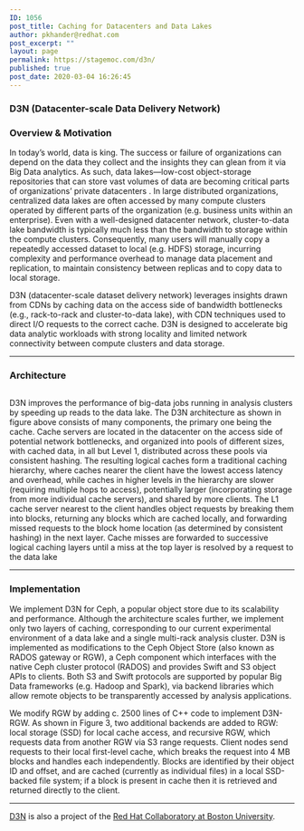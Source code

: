 ```yaml
---
ID: 1056
post_title: Caching for Datacenters and Data Lakes
author: pkhander@redhat.com
post_excerpt: ""
layout: page
permalink: https://stagemoc.com/d3n/
published: true
post_date: 2020-03-04 16:26:45
---
```

<!-- wp:group -->
<div class="wp-block-group"><div class="wp-block-group__inner-container"><!-- wp:heading {"align":"center","level":3,"textColor":"very-dark-gray"} -->
<h3 class="has-very-dark-gray-color has-text-color has-text-align-center">D3N (Datacenter-scale Data Delivery Network)</h3>
<!-- /wp:heading --></div></div>
<!-- /wp:group -->

<!-- wp:group -->
<div class="wp-block-group"><div class="wp-block-group__inner-container"><!-- wp:heading {"level":3} -->
<h3><strong>Overview &amp; Motivation</strong></h3>
<!-- /wp:heading -->

<!-- wp:paragraph {"fontSize":"medium","className":"line-height: 1.5em;"} -->
<p class="has-medium-font-size line-height: 1.5em;">In today’s world, data is king. The success or failure of organizations can depend on the data they collect and the insights they can glean from it via Big Data analytics. As such, data lakes—low-cost object-storage repositories that can store vast volumes of data are becoming critical parts of organizations’ private datacenters . In large distributed organizations, centralized data lakes are often accessed by many compute clusters operated by different parts of the organization (e.g. business units within an enterprise). Even with a well-designed datacenter network, cluster-to-data lake bandwidth is typically much less than the bandwidth to storage within the compute clusters. Consequently, many users will manually copy a repeatedly accessed dataset to local (e.g. HDFS) storage, incurring complexity and performance overhead to manage data placement and replication, to maintain consistency between replicas and to copy data to local storage.</p>
<!-- /wp:paragraph -->

<!-- wp:paragraph {"fontSize":"medium","className":"line-height: 1.5em;"} -->
<p class="has-medium-font-size line-height: 1.5em;">D3N (datacenter-scale dataset delivery network) leverages insights drawn from CDNs by caching data on the access side of bandwidth bottlenecks (e.g., rack-to-rack and cluster-to-data lake), with CDN techniques used to direct I/O requests to the correct cache. D3N is designed to accelerate big data analytic workloads with strong locality and limited network connectivity between compute clusters and data storage.</p>
<!-- /wp:paragraph -->

<!-- wp:separator -->
<hr class="wp-block-separator"/>
<!-- /wp:separator -->

<!-- wp:heading {"level":3} -->
<h3>Architecture</h3>
<!-- /wp:heading -->

<!-- wp:media-text {"mediaId":1057,"mediaType":"image"} -->
<div class="wp-block-media-text alignwide"><figure class="wp-block-media-text__media"><img src="http://stagemoc.com/wp-content/uploads/2020/03/D3n.png" alt="" class="wp-image-1057"/></figure><div class="wp-block-media-text__content"><!-- wp:paragraph {"align":"left","fontSize":"medium","className":"line-height: 1.5em;"} -->
<p class="has-text-align-left has-medium-font-size line-height: 1.5em;">D3N improves the performance of  big-data jobs running in analysis clusters by speeding up reads to the  data lake. The D3N architecture as shown in figure above consists of  many components, the primary one being the cache. Cache servers are  located in the datacenter on the access side of potential network  bottlenecks, and organized into pools of different sizes, with cached  data, in all but Level 1, distributed across these pools via consistent  hashing. The resulting logical caches form a traditional caching  hierarchy, where caches nearer the client have the lowest access latency  and overhead, while caches in higher levels in the hierarchy are slower  (requiring multiple hops to access), potentially larger (incorporating  storage from more individual cache servers), and shared by more clients.  The L1 cache server nearest to the client handles object requests by  breaking them into blocks, returning any blocks which are cached  locally, and forwarding missed requests to the block home location (as  determined by consistent hashing) in the next layer. Cache misses are  forwarded to successive logical caching layers until a miss at the top  layer is resolved by a request to the data lake</p>
<!-- /wp:paragraph --></div></div>
<!-- /wp:media-text -->

<!-- wp:paragraph {"fontSize":"medium"} -->
<p class="has-medium-font-size"></p>
<!-- /wp:paragraph -->

<!-- wp:separator -->
<hr class="wp-block-separator"/>
<!-- /wp:separator -->

<!-- wp:heading {"level":3} -->
<h3><strong>Implementation</strong></h3>
<!-- /wp:heading -->

<!-- wp:paragraph {"fontSize":"medium"} -->
<p class="has-medium-font-size">We implement D3N for Ceph, a popular  object store due to its scalability and performance. Although the  architecture scales further, we implement only two layers of caching,  corresponding to our current experimental environment of a data lake and  a single multi-rack analysis cluster. D3N is implemented as  modifications to the Ceph Object Store (also known as RADOS gateway or  RGW), a Ceph component which interfaces with the native Ceph cluster  protocol (RADOS) and provides Swift and S3 object APIs to clients. Both  S3 and Swift protocols are supported by popular Big Data frameworks  (e.g. Hadoop and Spark), via backend libraries which allow remote  objects to be transparently accessed by analysis applications. </p>
<!-- /wp:paragraph -->

<!-- wp:paragraph {"fontSize":"medium"} -->
<p class="has-medium-font-size">We modify RGW by adding c. 2500 lines  of C++ code to implement D3N-RGW. As shown in Figure 3, two additional  backends are added to RGW: local storage (SSD) for local cache access,  and recursive RGW, which requests data from another RGW via S3 range  requests. Client nodes send requests to their local first-level cache,  which breaks the request into 4 MB blocks and handles each  independently. Blocks are identified by their object ID and offset, and  are cached (currently as individual files) in a local SSD-backed file  system; if a block is present in cache then it is retrieved and returned  directly to the client.</p>
<!-- /wp:paragraph -->

<!-- wp:separator -->
<hr class="wp-block-separator"/>
<!-- /wp:separator -->

<!-- wp:paragraph {"fontSize":"medium"} -->
<p class="has-medium-font-size"><a href="http://www.bu.edu/rhcollab/projects/d3n/">D3N</a> is also a project of the <a href="http://www.bu.edu/rhcollab/">Red Hat Collaboratory at Boston University</a>.</p>
<!-- /wp:paragraph --></div></div>
<!-- /wp:group -->